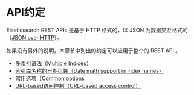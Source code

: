 # API约定

Elasticsearch REST APIs 是基于 HTTP 格式的，以 JSON 为数据交互格式的（[JSON over HTTP](./Modules/HTTP.md)）。

如果没有另外的说明，本章节中列出的约定可以应用于整个的 REST API 。

* [多索引语法（Multiple Indices）](./API_Conventions/Multiple_Indices.md)
* [索引库名称的日期运算（Date math support in index names）](./API_Conventions/Date_math_support_in_index_names.md)
* [常用选项（Common options](./API_Conventions/Common_options.md)
* [URL-based访问控制（URL-based access control）](./API_Conventions/URL-based_access_control.md)